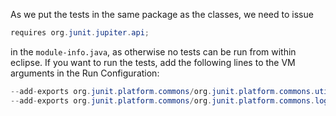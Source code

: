 As we put the tests in the same package as the classes, we need to issue
```java
requires org.junit.jupiter.api;
```
in the `module-info.java`, as otherwise no tests can be run from within eclipse.
If you want to run the tests, add the following lines to the VM arguments in the Run Configuration:
```java
--add-exports org.junit.platform.commons/org.junit.platform.commons.util=ALL-UNNAMED 
--add-exports org.junit.platform.commons/org.junit.platform.commons.logging=ALL-UNNAMED
```
